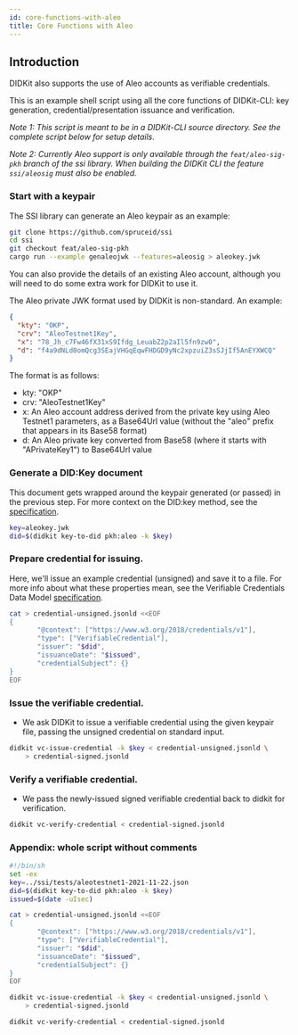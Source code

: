 ```yaml
---
id: core-functions-with-aleo
title: Core Functions with Aleo
---
```


## Introduction

DIDKit also supports the use of Aleo accounts as verifiable credentials.

This is an example shell script using all the core functions of DIDKit-CLI: key
generation, credential/presentation issuance and verification.

_Note 1: This script is meant to be in a DIDKit-CLI source directory. See the
complete script below for setup details._

_Note 2: Currently Aleo support is only available through the
`feat/aleo-sig-pkh` branch of the ssi library. When building the DIDKit CLI the
feature `ssi/aleosig` must also be enabled._

### Start with a keypair

The SSI library can generate an Aleo keypair as an example:

```bash
git clone https://github.com/spruceid/ssi
cd ssi
git checkout feat/aleo-sig-pkh
cargo run --example genaleojwk --features=aleosig > aleokey.jwk
```

You can also provide the details of an existing Aleo account, although you will
need to do some extra work for DIDKit to use it.

The Aleo private JWK format used by DIDKit is non-standard. An example:

```json
{
  "kty": "OKP",
  "crv": "AleoTestnet1Key",
  "x": "78_Jh_c7Fw46fX31xS9Ifdg_LeuabZ2p2aIl5fn9zw0",
  "d": "f4a9dNLd0omQcg3SEajVHGqEqwFHDGD9yNc2xpzuiZ3sSJjIf5AnEYXWCQ"
}
```

The format is as follows:

- kty: "OKP"
- crv: "AleoTestnet1Key"
- x: An Aleo account address derived from the private key using Aleo Testnet1
  parameters, as a Base64Url value (without the "aleo" prefix that appears in its
  Base58 format)
- d: An Aleo private key converted from Base58 (where it starts with
  "APrivateKey1") to Base64Url value

### Generate a DID:Key document

This document gets wrapped around the keypair generated (or passed) in the
previous step. For more context on the DID:key method, see the
[specification](https://w3c-ccg.github.io/did-method-key/).

```bash
key=aleokey.jwk
did=$(didkit key-to-did pkh:aleo -k $key)
```

### Prepare credential for issuing.

Here, we'll issue an example credential (unsigned) and save it to a file. For
more info about what these properties mean, see the Verifiable Credentials Data
Model [specification](https://w3c.github.io/vc-data-model/).

```bash
cat > credential-unsigned.jsonld <<EOF 
{
       "@context": ["https://www.w3.org/2018/credentials/v1"],
       "type": ["VerifiableCredential"],
       "issuer": "$did",
       "issuanceDate": "$issued",
       "credentialSubject": {}
}
EOF
```

### Issue the verifiable credential.

- We ask DIDKit to issue a verifiable credential using the given keypair file,
  passing the unsigned credential on standard input.

```bash
didkit vc-issue-credential -k $key < credential-unsigned.jsonld \
    > credential-signed.jsonld
```

### Verify a verifiable credential.

- We pass the newly-issued signed verifiable credential back to didkit for
  verification.

```bash
didkit vc-verify-credential < credential-signed.jsonld
```

### Appendix: whole script without comments

```bash
#!/bin/sh
set -ex
key=../ssi/tests/aleotestnet1-2021-11-22.json
did=$(didkit key-to-did pkh:aleo -k $key)
issued=$(date -uIsec)

cat > credential-unsigned.jsonld <<EOF 
{
       "@context": ["https://www.w3.org/2018/credentials/v1"],
       "type": ["VerifiableCredential"],
       "issuer": "$did",
       "issuanceDate": "$issued",
       "credentialSubject": {}
}
EOF

didkit vc-issue-credential -k $key < credential-unsigned.jsonld \
    > credential-signed.jsonld

didkit vc-verify-credential < credential-signed.jsonld
```
